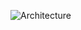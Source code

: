 ![Architecture](https://api.d2lang.com/render/svg?script=qlDQtVOo5AIEAAD__w==&layout=dagre&theme=7&sketch=1)
